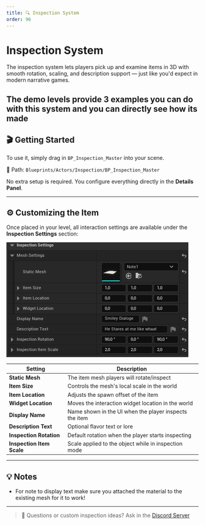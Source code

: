```yaml
---
title: 🔍 Inspection System
order: 96
---
```


# Inspection System

The inspection system lets players pick up and examine items in 3D with smooth rotation, scaling, and description support — just like you'd expect in modern narrative games.

The demo levels provide 3 examples you can do with this system and you can directly see how its made
---

## 🎬 Getting Started

To use it, simply drag in `BP_Inspection_Master` into your scene.

📁 Path: `Blueprints/Actors/Inspection/BP_Inspection_Master`

No extra setup is required. You configure everything directly in the **Details Panel**.

---

## ⚙️ Customizing the Item

Once placed in your level, all interaction settings are available under the **Inspection Settings** section:

![Inspection Details](./static/InspectionDetails.png)

| Setting | Description |
|--------|-------------|
| **Static Mesh** | The item mesh players will rotate/inspect |
| **Item Size** | Controls the mesh's local scale in the world |
| **Item Location** | Adjusts the spawn offset of the item |
| **Widget Location** | Moves the interaction widget location in the world|
| **Display Name** | Name shown in the UI when the player inspects the item |
| **Description Text** | Optional flavor text or lore |
| **Inspection Rotation** | Default rotation when the player starts inspecting |
| **Inspection Item Scale** | Scale applied to the object while in inspection mode |

---

## 💡 Notes

- For note to display text make sure you attached the material to the existing mesh for it to work!


---

> 💬 Questions or custom inspection ideas? Ask in the [Discord Server](https://discord.gg/K6VmuhcnQM)
